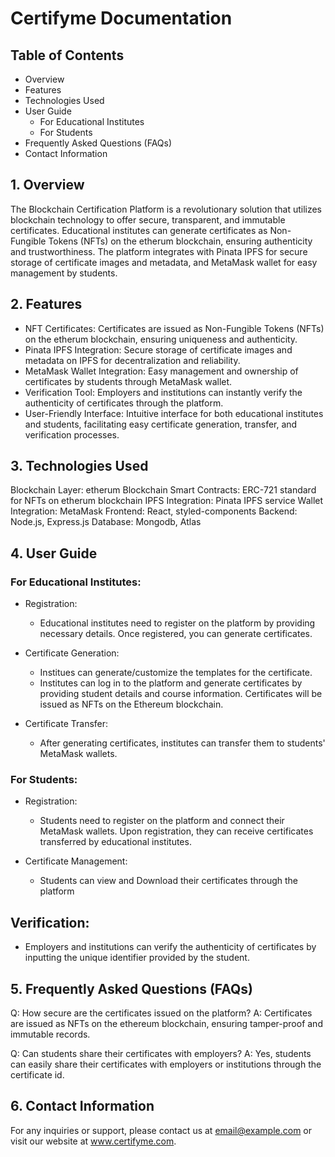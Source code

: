 # Certifyme Documentation

## Table of Contents
- Overview
- Features
- Technologies Used
- User Guide
  - For Educational Institutes
  - For Students
- Frequently Asked Questions (FAQs)
- Contact Information
  
## 1. Overview

The Blockchain Certification Platform is a revolutionary solution that utilizes blockchain technology to offer secure, transparent, and immutable certificates. Educational institutes can generate certificates as Non-Fungible Tokens (NFTs) on the etherum blockchain, ensuring authenticity and trustworthiness. The platform integrates with Pinata IPFS for secure storage of certificate images and metadata, and MetaMask wallet for easy management by students.

## 2. Features
- NFT Certificates: Certificates are issued as Non-Fungible Tokens (NFTs) on the etherum blockchain, ensuring uniqueness and authenticity.
- Pinata IPFS Integration: Secure storage of certificate images and metadata on IPFS for decentralization and reliability.
- MetaMask Wallet Integration: Easy management and ownership of certificates by students through MetaMask wallet.
- Verification Tool: Employers and institutions can instantly verify the authenticity of certificates through the platform.
- User-Friendly Interface: Intuitive interface for both educational institutes and students, facilitating easy certificate generation, transfer, and verification processes.

## 3. Technologies Used

Blockchain Layer: etherum Blockchain
Smart Contracts: ERC-721 standard for NFTs on etherum blockchain
IPFS Integration: Pinata IPFS service
Wallet Integration: MetaMask
Frontend: React, styled-components
Backend: Node.js, Express.js
Database: Mongodb, Atlas

## 4. User Guide

### For Educational Institutes:
- Registration:

  - Educational institutes need to register on the platform by providing necessary details.
Once registered, you can generate certificates.

- Certificate Generation:

  - Institues can generate/customize the templates for the certificate.
  - Institutes can log in to the platform and generate certificates by providing student details and course information.
Certificates will be issued as NFTs on the Ethereum blockchain.

- Certificate Transfer:

  - After generating certificates, institutes can transfer them to students' MetaMask wallets.

### For Students:
- Registration:

    - Students need to register on the platform and connect their MetaMask wallets.
Upon registration, they can receive certificates transferred by educational institutes.

- Certificate Management:

   - Students can view and Download their certificates through the platform


## Verification:

 - Employers and institutions can verify the authenticity of certificates by inputting the unique identifier provided by the student.


## 5. Frequently Asked Questions (FAQs)

Q: How secure are the certificates issued on the platform?
A: Certificates are issued as NFTs on the ethereum blockchain, ensuring tamper-proof and immutable records.

Q: Can students share their certificates with employers?
A: Yes, students can easily share their certificates with employers or institutions through the certificate id.

## 6. Contact Information
For any inquiries or support, please contact us at email@example.com or visit our website at www.certifyme.com.

